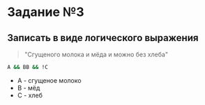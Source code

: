 # Задание №3

## Записать в виде логического выражения

> "Сгущеного молока и мёда и можно без хлеба"

```sh
A && BB && !C
```

- A - сгущеное молоко
- B - мёд
- C - хлеб
